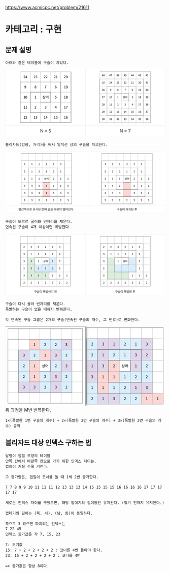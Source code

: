 https://www.acmicpc.net/problem/21611
# 카테고리 : 구현

## 문제 설명
    아래와 같은 테이블에 구슬이 차있다.
![img](./칸_번호.png)

    블리자드(방향, 거리)를 써서 일직선 상의 구슬을 파괴한다.
![img](./구슬_파괴.png)

    구슬이 또르르 굴러와 빈자리를 채운다.
    연속된 구슬이 4개 이상이면 폭발한다.
![img](./구슬_폭발.png)

    구슬이 다시 굴러 빈자리를 채운다.
    폭발하는 구슬이 없을 때까지 반복한다.

    각 연속된 구슬 그룹은 2개의 구슬(연속된 구슬의 개수, 그 번호)로 변화한다.
![img](./구슬_변화.png)
    위 과정을 M번 반복한다.

    1×(폭발한 1번 구슬의 개수) + 2×(폭발한 2번 구슬의 개수) + 3×(폭발한 3번 구슬의 개수) 출력

## 블리자드 대상 인덱스 구하는 법

    달팽이 껍질 모양의 테이블
    안쪽 칸에서 바깥쪽 칸으로 가기 위한 인덱스 차이는,
    껍질이 커질 수록 커진다.

    그 증가량은, 껍질이 코너를 돌 때 1씩 2번 증가한다.

    7 7 8 9 9 10 11 11 11 12 13 13 13 14 15 15 15 15 16 16 16 16 17 17 17 17 17

    새로운 인덱스 차이를 구했으면, 해당 껍데기의 길이동안 유지된다. (꺾기 전까지 유지된다.)

    껍데기의 길이는 (북, 서), (남, 동)이 동일하다.

    북으로 3 쐈으면 파괴되는 인덱스는
    7 22 45
    인덱스 증가값은 각 7, 15, 23

    7: 초기값
    15: 7 + 2 + 2 + 2 + 2 : 코너를 4번 돌아야 한다.
    23: 15 + 2 + 2 + 2 + 2 : 코너를 4번

    => 증가값은 항상 8이다.